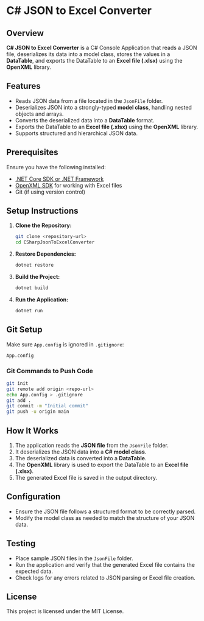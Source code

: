 # C# JSON to Excel Converter

## Overview
**C# JSON to Excel Converter** is a C# Console Application that reads a JSON file, deserializes its data into a model class, stores the values in a **DataTable**, and exports the DataTable to an **Excel file (.xlsx)** using the **OpenXML** library.

## Features
- Reads JSON data from a file located in the `JsonFile` folder.
- Deserializes JSON into a strongly-typed **model class**, handling nested objects and arrays.
- Converts the deserialized data into a **DataTable** format.
- Exports the DataTable to an **Excel file (.xlsx)** using the **OpenXML** library.
- Supports structured and hierarchical JSON data.

## Prerequisites
Ensure you have the following installed:
- [.NET Core SDK or .NET Framework](https://dotnet.microsoft.com/download)
- [OpenXML SDK](https://www.nuget.org/packages/DocumentFormat.OpenXml/) for working with Excel files
- Git (if using version control)

## Setup Instructions
1. **Clone the Repository:**
   ```sh
   git clone <repository-url>
   cd CSharpJsonToExcelConverter
   ```
2. **Restore Dependencies:**
   ```sh
   dotnet restore
   ```
3. **Build the Project:**
   ```sh
   dotnet build
   ```
4. **Run the Application:**
   ```sh
   dotnet run
   ```

## Git Setup
Make sure `App.config` is ignored in `.gitignore`:
```
App.config
```

### Git Commands to Push Code
```sh
git init
git remote add origin <repo-url>
echo App.config > .gitignore
git add .
git commit -m "Initial commit"
git push -u origin main
```

## How It Works
1. The application reads the **JSON file** from the `JsonFile` folder.
2. It deserializes the JSON data into a **C# model class**.
3. The deserialized data is converted into a **DataTable**.
4. The **OpenXML** library is used to export the DataTable to an **Excel file (.xlsx)**.
5. The generated Excel file is saved in the output directory.

## Configuration
- Ensure the JSON file follows a structured format to be correctly parsed.
- Modify the model class as needed to match the structure of your JSON data.

## Testing
- Place sample JSON files in the `JsonFile` folder.
- Run the application and verify that the generated Excel file contains the expected data.
- Check logs for any errors related to JSON parsing or Excel file creation.

## License
This project is licensed under the MIT License.

